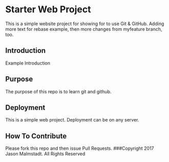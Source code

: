 # Starter Web Project
This is a simple website project for showing for to use Git & GitHub. Adding more text for rebase example, then more changes from myfeature branch, too.
## Introduction
Example Introduction
## Purpose
The purpose of this repo is to learn git and github.
## Deployment
This is a simple web project. Deployment can be on any server.
## How To Contribute
Please fork this repo and then issue Pull Requests.
###Copyright
2017 Jason Malmstadt. All Rights Reserved
